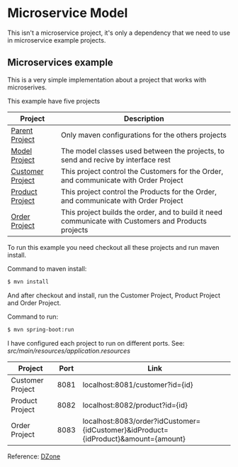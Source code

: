 # Microservice Model

This isn't a microservice project, it's only a dependency that we need to use in microservice example projects.

## Microservices example

This is a very simple implementation about a project that works with microserives.

This example have five projects


| Project | Description |
|---------|-------------|
|  [Parent Project](https://github.com/leonardoterrao/micro-service-customer/)  | Only maven configurations for the others projects |
|  [Model Project](https://github.com/leonardoterrao/micro-service-model/)  | The model classes used between the projects, to send and recive by interface rest |
|  [Customer Project](https://github.com/leonardoterrao/micro-service-customer/)  | This project control the Customers for the Order, and communicate with Order Project |
|  [Product Project](https://github.com/leonardoterrao/micro-service-product/)  | This project control the Products for the Order, and communicate with Order Project |
|  [Order Project](https://github.com/leonardoterrao/micro-service-order/)  | This project builds the order, and to build it need communicate with Customers and Products projects  |

To run this example you need checkout all these projects and run maven install.

Command to maven install:
```sh
$ mvn install
```

And after checkout and install, run the Customer Project, Product Project and Order Project.

Command to run:
```sh
$ mvn spring-boot:run
```

I have configured each project to run on different ports.
See: _src/main/resources/application.resources_

| Project | Port | Link |
|---------|------|------|
| Customer Project | 8081 | localhost:8081/customer?id={id} |
| Product Project | 8082 | localhost:8082/product?id={id} |
| Order Project | 8083 | localhost:8083/order?idCustomer={idCustomer}&idProduct={idProduct}&amount={amount} |


Reference: [DZone](https://dzone.com/articles/spring-boot-creating)
